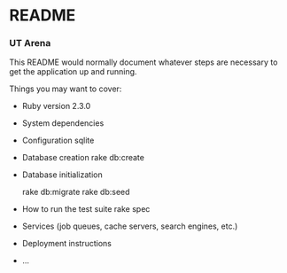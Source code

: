 # README 


### UT Arena

This README would normally document whatever steps are necessary to get the
application up and running.

Things you may want to cover:

* Ruby version
2.3.0

* System dependencies
  


* Configuration
  sqlite


* Database creation
  rake db:create


* Database initialization

  rake db:migrate
  rake db:seed

* How to run the test suite
  rake spec


* Services (job queues, cache servers, search engines, etc.)

* Deployment instructions

* ...
